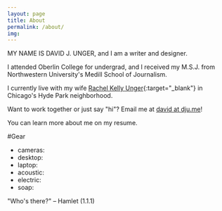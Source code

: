 ```yaml
---
layout: page
title: About
permalink: /about/
img: 
---
```


MY NAME IS DAVID J. UNGER, and I am a writer and designer.

I attended Oberlin College for undergrad, and I received my M.S.J. from Northwestern University's Medill School of Journalism. 

I currently live with my wife [Rachel Kelly Unger](https://www.press.uchicago.edu/books/editorbio/rkelly.html){:target="_blank"} in Chicago's Hyde Park neighborhood. 

Want to work together or just say "hi"? Email me at [david at dju.me](mailto:david@dju.me)!

You can learn more about me on my resume.

#Gear
* cameras:
* desktop:
* laptop:
* acoustic:
* electric:
* soap:


"Who's there?"
– Hamlet (1.1.1)
